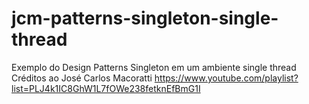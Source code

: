 # jcm-patterns-singleton-single-thread
Exemplo do Design Patterns Singleton em um ambiente single thread
Créditos ao José Carlos Macoratti
https://www.youtube.com/playlist?list=PLJ4k1IC8GhW1L7fOWe238fetknEfBmG1I
